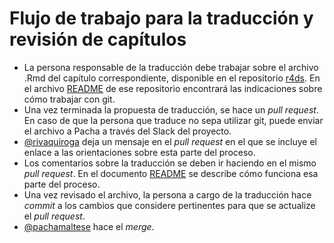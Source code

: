 # Flujo de trabajo para la traducción y revisión de capítulos

* La persona responsable de la traducción debe trabajar sobre el archivo .Rmd del capítulo correspondiente, disponible en el repositorio [r4ds](https://github.com/cienciadedatos/r4ds). En el archivo [README](https://github.com/cienciadedatos/r4ds/blob/traduccion/README.md) de ese repositorio encontrará las indicaciones sobre cómo trabajar con git. 
* Una vez terminada la propuesta de traducción, se hace un _pull request_.  En caso de que la persona que traduce no sepa utilizar git, puede enviar el archivo a Pacha a través del Slack del proyecto. 
* [@rivaquiroga](https://github.com/rivaquiroga) deja un mensaje en el _pull request_ en el que se incluye el enlace a las orientaciones sobre esta parte del proceso. 
* Los comentarios sobre la traducción se deben ir haciendo en el mismo _pull request_. En el documento [README](https://github.com/cienciadedatos/descripcion-y-orientaciones/blob/master/orientaciones-revision.md) se describe cómo funciona esa parte del proceso.
* Una vez revisado el archivo, la persona a cargo de la traducción hace _commit_ a los cambios que considere pertinentes para que se actualize el _pull request_.
* [@pachamaltese](https://github.com/pachamaltese) hace el _merge_.


